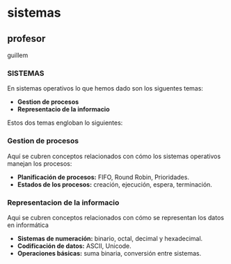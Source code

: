 # sistemas
## profesor
guillem

### SISTEMAS 
En sistemas operativos lo que hemos dado son los siguentes temas:

- **Gestion de procesos**
- **Representacio de la informacio**

Estos dos temas engloban lo siguientes:

### **Gestion de procesos**

Aquí se cubren conceptos relacionados con cómo los sistemas operativos manejan los procesos:

- **Planificación de procesos:** FIFO, Round Robin, Prioridades.
- **Estados de los procesos:** creación, ejecución, espera, terminación.

### **Representacion de la informacio**

Aqui se cubren conceptos relacionados con cómo se representan los datos en informática

- **Sistemas de numeración:** binario, octal, decimal y hexadecimal.
- **Codificación de datos:** ASCII, Unicode.
- **Operaciones básicas:** suma binaria, conversión entre sistemas.

